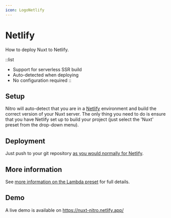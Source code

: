 ```yaml
---
icon: LogoNetlify
---
```


# Netlify

How to deploy Nuxt to Netlify.

::list
- Support for serverless SSR build
- Auto-detected when deploying
- No configuration required
::

## Setup

Nitro will auto-detect that you are in a [Netlify](https://www.netlify.com) environment and build the correct version of your Nuxt server. The only thing you need to do is ensure that you have Netlify set up to build your project (just select the 'Nuxt' preset from the drop-down menu).

## Deployment

Just push to your git repository [as you would normally for Netlify](https://docs.netlify.com/configure-builds/getting-started/).

## More information

See [more information on the Lambda preset](/docs/deployment/presets/lambda) for full details.

## Demo

A live demo is available on https://nuxt-nitro.netlify.app/
